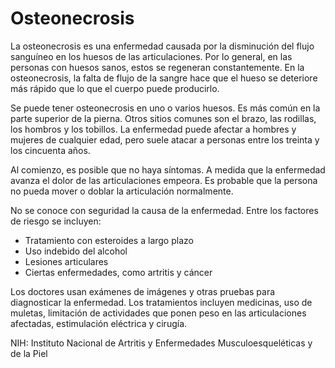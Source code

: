 Osteonecrosis
=============


La osteonecrosis es una enfermedad causada por la disminución del flujo sanguíneo en los huesos de las articulaciones. Por lo general, en las personas con huesos sanos, estos se regeneran constantemente. En la osteonecrosis, la falta de flujo de la sangre hace que el hueso se deteriore más rápido que lo que el cuerpo puede producirlo. 


Se puede tener osteonecrosis en uno o varios huesos. Es más común en la parte superior de la pierna. Otros sitios comunes son el brazo, las rodillas, los hombros y los tobillos. La enfermedad puede afectar a hombres y mujeres de cualquier edad, pero suele atacar a personas entre los treinta y los cincuenta años. 


Al comienzo, es posible que no haya síntomas. A medida que la enfermedad avanza el dolor de las articulaciones empeora. Es probable que la persona no pueda mover o doblar la articulación normalmente. 


No se conoce con seguridad la causa de la enfermedad. Entre los factores de riesgo se incluyen:

* Tratamiento con esteroides a largo plazo
* Uso indebido del alcohol
* Lesiones articulares
* Ciertas enfermedades, como artritis y cáncer


Los doctores usan exámenes de imágenes y otras pruebas para diagnosticar la enfermedad. Los tratamientos incluyen medicinas, uso de muletas, limitación de actividades que ponen peso en las articulaciones afectadas, estimulación eléctrica y cirugía. 


NIH: Instituto Nacional de Artritis y Enfermedades Musculoesqueléticas y de la Piel 

